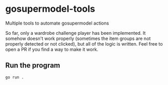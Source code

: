 # gosupermodel-tools
Multiple tools to automate gosupermodel actions

So far, only a wardrobe challenge player has been implemented. It somehow doesn't work properly (sometimes the item groups are not properly detected or not clicked), but all of the logic is written. Feel free to open a PR if you find a way to make it work.


## Run the program

```go run .```

